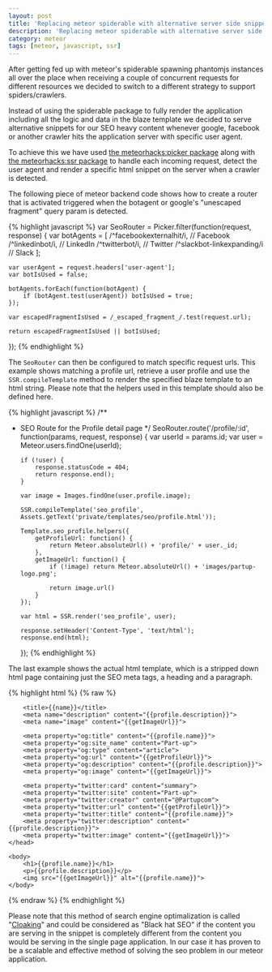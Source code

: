 ```yaml
---
layout: post
title: 'Replacing meteor spiderable with alternative server side snippet rendering'
description: 'Replacing meteor spiderable with alternative server side snippet rendering'
category: meteor
tags: [meteor, javascript, ssr]
---
```


After getting fed up with meteor's spiderable spawning phantomjs instances all over the place when receiving a couple of concurrent requests for different resources we decided to switch to a different strategy to support spiders/crawlers.

Instead of using the spiderable package to fully render the application including all the logic and data in the blaze template we decided to serve alternative snippets for our SEO heavy content whenever google, facebook or another crawler hits the application server with specific user agent.

To achieve this we have used [the meteorhacks:picker package](https://github.com/meteorhacks/picker) along with [the meteorhacks:ssr package](https://github.com/meteorhacks/meteor-ssr) to handle each incoming request, detect the user agent and render a specific html snippet on the server when a crawler is detected.

The following piece of meteor backend code shows how to create a router that is activated triggered when the botagent or google's "unescaped fragment" query param is detected.

{% highlight javascript %}
var SeoRouter = Picker.filter(function(request, response) {
var botAgents = [
/^facebookexternalhit/i, // Facebook
/^linkedinbot/i, // LinkedIn
/^twitterbot/i, // Twitter
/^slackbot-linkexpanding/i // Slack
];

    var userAgent = request.headers['user-agent'];
    var botIsUsed = false;

    botAgents.forEach(function(botAgent) {
        if (botAgent.test(userAgent)) botIsUsed = true;
    });

    var escapedFragmentIsUsed = /_escaped_fragment_/.test(request.url);

    return escapedFragmentIsUsed || botIsUsed;

});
{% endhighlight %}

The `SeoRouter` can then be configured to match specific request urls. This example shows matching a profile url, retrieve a user profile and use the `SSR.compileTemplate` method to render the specified blaze template to an html string. Please note that the helpers used in this template should also be defined here.

{% highlight javascript %}
/\*\*

-   SEO Route for the Profile detail page
    \*/
    SeoRouter.route('/profile/:id', function(params, request, response) {
    var userId = params.id;
    var user = Meteor.users.findOne(userId);

        if (!user) {
            response.statusCode = 404;
            return response.end();
        }

        var image = Images.findOne(user.profile.image);

        SSR.compileTemplate('seo_profile', Assets.getText('private/templates/seo/profile.html'));

        Template.seo_profile.helpers({
            getProfileUrl: function() {
                return Meteor.absoluteUrl() + 'profile/' + user._id;
            },
            getImageUrl: function() {
                if (!image) return Meteor.absoluteUrl() + 'images/partup-logo.png';

                return image.url()
            }
        });

        var html = SSR.render('seo_profile', user);

        response.setHeader('Content-Type', 'text/html');
        response.end(html);

    });
    {% endhighlight %}

The last example shows the actual html template, which is a stripped down html page containing just the SEO meta tags, a heading and a paragraph.

{% highlight html %}
{% raw %}

<html lang="en">
    <head>
        <meta charset="utf-8">

        <title>{{name}}</title>
        <meta name="description" content="{{profile.description}}">
        <meta name="image" content="{{getImageUrl}}">

        <meta property="og:title" content="{{profile.name}}">
        <meta property="og:site_name" content="Part-up">
        <meta property="og:type" content="article">
        <meta property="og:url" content="{{getProfileUrl}}">
        <meta property="og:description" content="{{profile.description}}">
        <meta property="og:image" content="{{getImageUrl}}">

        <meta property="twitter:card" content="summary">
        <meta property="twitter:site" content="Part-up">
        <meta property="twitter:creator" content="@Partupcom">
        <meta property="twitter:url" content="{{getProfileUrl}}">
        <meta property="twitter:title" content="{{profile.name}}">
        <meta property="twitter:description" content="{{profile.description}}">
        <meta property="twitter:image" content="{{getImageUrl}}">
    </head>

    <body>
        <h1>{{profile.name}}</h1>
        <p>{{profile.description}}</p>
        <img src="{{getImageUrl}}" alt="{{profile.name}}">
    </body>

</html>
{% endraw %}
{% endhighlight %}

Please note that this method of search engine optimalization is called "[Cloaking](https://en.wikipedia.org/wiki/Cloaking)" and could be considered as "Black hat SEO" if the content you are serving in the snippet is completely different from the content you would be serving in the single page application. In our case it has proven to be a scalable and effective method of solving the seo problem in our meteor application.
